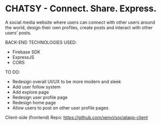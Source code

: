 # CHATSY - Connect. Share. Express.
A social media website where users can connect with other users around the world, design their own profiles, create
posts and interact with other users’ posts.

BACK-END TECHNOLOGIES USED:
- Firebase SDK
- ExpressJS
- CORS

TO DO:
- Redesign overall UI/UX to be more modern and sleek
- Add user follow system
- Add explore page
- Redesign user profile page
- Redesign home page
- Allow users to post on other user profile pages

Client-side (frontend) Repo:
https://github.com/xenvi/socialapp-client
